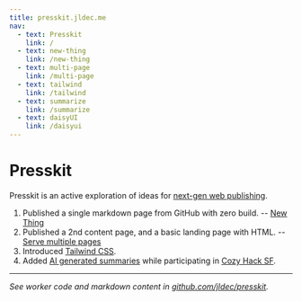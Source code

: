```yaml
---
title: presskit.jldec.me
nav:
  - text: Presskit
    link: /
  - text: new-thing
    link: /new-thing
  - text: multi-page
    link: /multi-page
  - text: tailwind
    link: /tailwind
  - text: summarize
    link: /summarize
  - text: daisyUI
    link: /daisyui
---
```


# Presskit
Presskit is an active exploration of ideas for [next-gen web publishing](https://jldec.me/blog/what-web-publishing-should-be-like).

1. Published a single markdown page from GitHub with zero build. -- [New Thing](new-thing)
2. Published a 2nd content page, and a basic landing page with HTML. -- [Serve multiple pages](multi-page)
3. Introduced [Tailwind CSS](tailwind).
4. Added [AI generated summaries](https://presskit.jldec.me/summarize) while participating in [Cozy Hack SF](https://lu.ma/wco3g23k?tk=5aQXWb).

---
_See worker code and markdown content in [github.com/jldec/presskit](https://github.com/jldec/presskit)._
